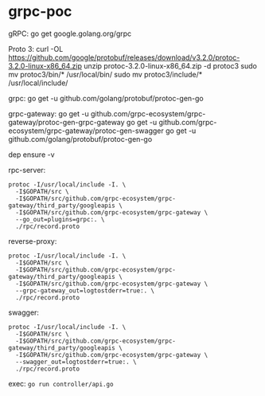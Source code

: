 # grpc-poc

gRPC: go get google.golang.org/grpc

Proto 3: curl -OL https://github.com/google/protobuf/releases/download/v3.2.0/protoc-3.2.0-linux-x86_64.zip
unzip protoc-3.2.0-linux-x86_64.zip -d protoc3
sudo mv protoc3/bin/* /usr/local/bin/
sudo mv protoc3/include/* /usr/local/include/

grpc: go get -u github.com/golang/protobuf/protoc-gen-go

grpc-gateway: go get -u github.com/grpc-ecosystem/grpc-gateway/protoc-gen-grpc-gateway
  go get -u github.com/grpc-ecosystem/grpc-gateway/protoc-gen-swagger
  go get -u github.com/golang/protobuf/protoc-gen-go

dep ensure -v

rpc-server:
```
protoc -I/usr/local/include -I. \
  -I$GOPATH/src \
  -I$GOPATH/src/github.com/grpc-ecosystem/grpc-gateway/third_party/googleapis \
  -I$GOPATH/src/github.com/grpc-ecosystem/grpc-gateway \
  --go_out=plugins=grpc:. \
  ./rpc/record.proto
```

reverse-proxy:
```
protoc -I/usr/local/include -I. \
  -I$GOPATH/src \
  -I$GOPATH/src/github.com/grpc-ecosystem/grpc-gateway/third_party/googleapis \
  -I$GOPATH/src/github.com/grpc-ecosystem/grpc-gateway \
  --grpc-gateway_out=logtostderr=true:. \
  ./rpc/record.proto
```

swagger:
```
protoc -I/usr/local/include -I. \
  -I$GOPATH/src \
  -I$GOPATH/src/github.com/grpc-ecosystem/grpc-gateway/third_party/googleapis \
  -I$GOPATH/src/github.com/grpc-ecosystem/grpc-gateway \
  --swagger_out=logtostderr=true:. \
  ./rpc/record.proto
```

exec: `go run controller/api.go`